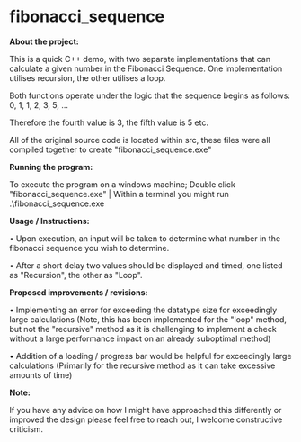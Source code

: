 # fibonacci_sequence
**About the project:**

This is a quick C++ demo, with two separate implementations that can calculate a given number in the Fibonacci Sequence. One implementation utilises recursion, the other utilises a loop.

Both functions operate under the logic that the sequence begins as follows: 0, 1, 1, 2, 3, 5, ...

Therefore the fourth value is 3, the fifth value is 5 etc.

All of the original source code is located within src, these files were all compiled together to create "fibonacci_sequence.exe"

**Running the program:**

To execute the program on a windows machine; Double click "fibonacci_sequence.exe" | Within a terminal you might run .\fibonacci_sequence.exe

**Usage / Instructions:**

•	Upon execution, an input will be taken to determine what number in the fibonacci sequence you wish to determine. 

•	After a short delay two values should be displayed and timed, one listed as "Recursion", the other as "Loop".

**Proposed improvements / revisions:**

•	Implementing an error for exceeding the datatype size for exceedingly large calculations (Note, this has been implemented for the "loop" method, but not the "recursive" method as it is challenging to implement a check without a large performance impact on an already suboptimal method)

•	Addition of a loading / progress bar would be helpful for exceedingly large calculations (Primarily for the recursive method as it can take excessive amounts of time)

**Note:**

If you have any advice on how I might have approached this differently or improved the design please feel free to reach out, I welcome constructive criticism.

